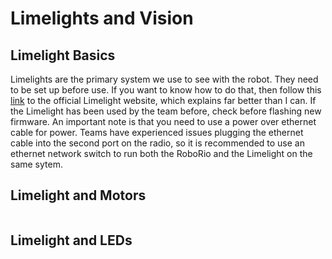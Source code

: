 # Limelights and Vision

## Limelight Basics
Limelights are the primary system we use to see with the robot. They need to be set up before use. If you want to know how to do that, then follow this [link](https://docs.limelightvision.io/en/latest/getting_started.html) to the official Limelight website, which explains far better than I can. If the Limelight has been used by the team before, check before flashing new firmware. An important note is that you need to use a power over ethernet cable for power. Teams have experienced issues plugging the ethernet cable into the second port on the radio, so it is recommended to use an ethernet network switch to run both the RoboRio and the Limelight on the same sytem. 

## Limelight and Motors
``` java

```

## Limelight and LEDs
``` java

``` 


